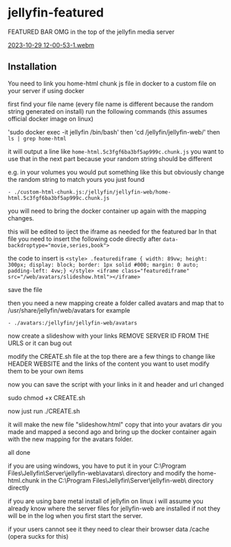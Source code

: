 # jellyfin-featured
FEATURED BAR OMG in the top of the jellyfin media server

[2023-10-29 12-00-53-1.webm](https://github.com/BobHasNoSoul/jellyfin-featured/assets/23018412/b41b28e3-5cf4-4c3a-a702-8eab59e10358)


## Installation

You need to link you home-html chunk js file in docker to a custom file on your server if using docker

first find your file name (every file name is different because the random string generated on install)
run the following commands (this assumes official docker image on linux)

'sudo docker exec -it jellyfin /bin/bash' then 'cd /jellyfin/jellyfin-web/' then `ls | grep home-html`

it will output a line like `home-html.5c3fgf6ba3bf5ap999c.chunk.js` you want to use that in the next part because your random string should be different

e.g. in your volumes you would put something like this but obviously change the random string to match yours you just found

`- ./custom-html-chunk.js:/jellyfin/jellyfin-web/home-html.5c3fgf6ba3bf5ap999c.chunk.js`

you will need to bring the docker container up again with the mapping changes.

this will be edited to iject the iframe as needed for the featured bar In that file you need to insert the following code directly after  `data-backdroptype="movie,series,book">` 

the code to insert is 
`<style> .featurediframe { width: 89vw; height: 300px; display: block; border: 1px solid #000; margin: 0 auto; padding-left: 4vw;} </style> <iframe class="featurediframe" src="/web/avatars/slideshow.html"></iframe> `

save the file

then you need a new mapping create a folder called avatars and map that to /usr/share/jellyfin/web/avatars for example

`- ./avatars:/jellyfin/jellyfin-web/avatars`

now create a slideshow with your links REMOVE SERVER ID FROM THE URLS or it can bug out

modify the CREATE.sh file at the top there are a few things to change like HEADER WEBSITE and the links of the content you want to uset modify them to be your own items

now you can save the script with your links in it and header and url changed

sudo chmod +x CREATE.sh

now just run ./CREATE.sh

it will make the new file "slideshow.html" copy that into your avatars dir you made and mapped a second ago and bring up the docker container again with the new mapping for the avatars folder.

all done

if you are using windows, you have to put it in your C:\Program Files\Jellyfin\Server\jellyfin-web\avatars\ directory and modify the home-html.chunk in the C:\Program Files\Jellyfin\Server\jellyfin-web\ directory directly

if you are using bare metal install of jellyfin on linux i will assume you already know where the server files for jellyfin-web are installed if not they will be in the log when you first start the server.

if your users cannot see it they need to clear their browser data /cache (opera sucks for this)
